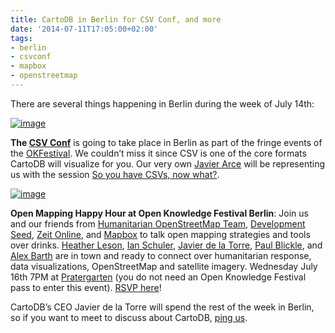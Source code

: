 ```yaml
---
title: CartoDB in Berlin for CSV Conf, and more
date: '2014-07-11T17:05:00+02:00'
tags:
- berlin
- csvconf
- mapbox
- openstreetmap
---
```


There are several things happening in Berlin during the week of July 14th:

<a href="http://csvconf.com"><img alt="image" src="http://i.imgur.com/3Vz3Rai.png"/></a>

**The <a href="http://csvconf.com">CSV Conf</a>** is going to take place in Berlin as part of the fringe events of the <a href="http://2014.okfestival.org/">OKFestival</a>. We couldn’t miss it since CSV is one of the core formats CartoDB will visualize for you. Our very own <a href="https://twitter.com/javier">Javier Arce</a> will be representing us with the session <a href="http://csvconf.com/#javierarce">So you have CSVs, now what?</a>.

<a href="http://openmappingberlin.splashthat.com/"><img alt="image" src="http://i.imgur.com/JoSc8i9.png"/></a>

**Open Mapping Happy Hour at Open Knowledge Festival Berlin**: Join us and our friends from <a href="http://hot.openstreetmap.org">Humanitarian OpenStreetMap Team</a>, <a href="http://developmentseed.org">Development Seed</a>, <a href="http://www.zeit.de/">Zeit Online</a>, and <a href="http://mapbox.com">Mapbox</a> to talk open mapping strategies and tools over drinks. <a href="https://twitter.com/HeatherLeson">Heather Leson</a>, <a href="https://twitter.com/ianschuler">Ian Schuler</a>, <a href="https://twitter.com/jatorre">Javier de la Torre</a>, <a href="https://twitter.com/colorfuldata">Paul Blickle</a>, and <a href="https://twitter.com/lxbarth">Alex Barth</a> are in town and ready to connect over humanitarian response, data visualizations, OpenStreetMap and satellite imagery. Wednesday July 16th 7PM at <a href="https://foursquare.com/v/pratergarten/4b611125f964a5207c082ae3">Pratergarten</a> (you do not need an Open Knowledge Festival pass to enter this event). <a href="http://openmappingberlin.splashthat.com/">RSVP here</a>!

CartoDB’s CEO Javier de la Torre will spend the rest of the week in Berlin, so if you want to meet to discuss about CartoDB, <a href="http://contact@cartodb.com">ping us</a>.
